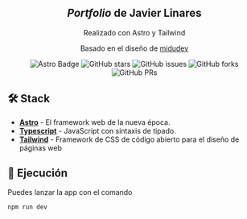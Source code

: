 <div align="center">
<h2>
    <em>Portfolio</em> de Javier Linares
</h2>
<p>
Realizado con Astro y Tailwind
</p>


<p>
Basado en el diseño de <a href="https://github.com/midudev">midudev</a>

</p>

</div>


<div align="center">

![Astro Badge](https://img.shields.io/badge/Astro-BC52EE?logo=astro&logoColor=fff&style=flat)
![GitHub stars](https://img.shields.io/github/stars/midudev/minimalist-portfolio-json)
![GitHub issues](https://img.shields.io/github/issues/midudev/minimalist-portfolio-json)
![GitHub forks](https://img.shields.io/github/forks/midudev/minimalist-portfolio-json)
![GitHub PRs](https://img.shields.io/github/issues-pr/midudev/minimalist-portfolio-json)

</div>

## 🛠️ Stack

- [**Astro**](https://astro.build/) - El framework web de la nueva época.
- [**Typescript**](https://www.typescriptlang.org/) - JavaScript con sintaxis de tipado.
- [**Tailwind**](https://tailwindcss.com/) - Framework de CSS de código abierto​ para el diseño de páginas web


## 🚀 Ejecución
Puedes lanzar la app con el comando
```bash
npm run dev
```
